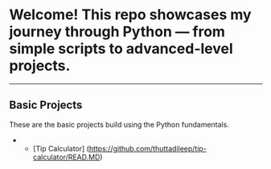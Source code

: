 # Welcome! This repo showcases my journey through Python — from simple scripts to advanced-level projects.

---

## Basic Projects

These are the basic projects build using the Python fundamentals.

- * [Tip Calculator] (https://github.com/thuttadileep/tip-calculator/READ.MD)
